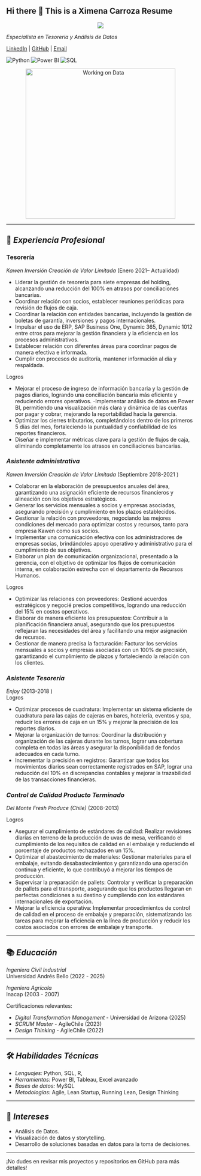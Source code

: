 ## Hi there 👋 This is a Ximena Carroza Resume
<p align="center">
  <img src="https://readme-typing-svg.herokuapp.com?color=0366d6&lines=Hello+World!;Bienvenido+a+mi+perfil+de+GitHub!;Innovación+y+Análisis+de+Datos!" />
</p>

*Especialista en Tesoreria y Análisis de Datos*  

[LinkedIn](https:/www.linkedin.com/in/ximena-carroza) | [GitHub](https://github.com/XimenaCarroza/) | [Email](mailto:ximenacarrozap@gmail.com)  

![Python](https://img.shields.io/badge/Python-3.9-blue)  ![Power BI](https://img.shields.io/badge/Power%20BI-Data%20Visualization-orange) ![SQL](https://img.shields.io/badge/SQL-Database%20Management-brightgreen)

<p align="center">
<img src="[https://media4.giphy.com/media/v1.Y2lkPTc5MGI3NjExYXlkM3ZhaGIyYmJuY2NrdW52bDBia25vcjY0YWVmNDViMGw0bngwYiZlcD12MV9pbnRlcm5hbF9naWZfYnlfaWQmY3Q9Zw/heIX5HfWgEYlW/giphy.gif]" width="400" alt="Working on Data">  
</p>

---

## 💼 *Experiencia Profesional*  

### **Tesorería**  
*Kawen Inversión Creación de Valor Limitada* (Enero 2021– Actualidad)   
- Liderar la gestión de tesorería para siete empresas del holding, alcanzando una reducción del 100% en atrasos por conciliaciones bancarias. 
- Coordinar relación con socios, establecer reuniones periódicas para revisión de flujos de caja. 
- Coordinar la relación con entidades bancarias, incluyendo la gestión de boletas de garantía, inversiones y pagos internacionales.
- Impulsar el uso de ERP, SAP Business One, Dynamic 365, Dynamic 1012 entre otros  para mejorar la gestión financiera y la eficiencia en los procesos administrativos.
- Establecer relación con diferentes áreas para coordinar pagos de manera efectiva e informada.
- Cumplir con procesos de auditoría, mantener información al día y respaldada. 

Logros
- Mejorar el proceso de ingreso de información bancaria y la gestión de pagos diarios, logrando una conciliación bancaria más eficiente y reduciendo errores operativos. -Implementar análisis de datos en Power BI, permitiendo una visualización más clara y dinámica de las cuentas por pagar y cobrar, mejorando la reportabilidad hacia la gerencia.
- Optimizar los cierres tributarios, completándolos dentro de los primeros 5 días del mes, fortaleciendo la  puntualidad y confiabilidad de los reportes financieros.
- Diseñar e implementar métricas clave para la gestión de flujos de caja, eliminando completamente los atrasos en conciliaciones bancarias. 

### *Asistente administrativa*  
*Kawen Inversión Creación de Valor Limitada* (Septiembre 2018-2021  ) 
- Colaborar en la elaboración de presupuestos anuales del área, garantizando una asignación eficiente de recursos financieros y alineación con los objetivos estratégicos.
- Generar los servicios mensuales a socios y empresas asociadas, asegurando precisión y cumplimiento en los plazos establecidos.
- Gestionar la relación con proveedores, negociando las mejores condiciones del mercado para optimizar costos y recursos, tanto para empresa Kawen como sus socios.
- Implementar una comunicación efectiva con los administradores de empresas socias, brindándoles apoyo operativo y administrativo para el cumplimiento de sus objetivos.
- Elaborar un plan de comunicación organizacional, presentado a la gerencia, con el objetivo de optimizar los flujos de comunicación interna, en colaboración estrecha con el departamento de Recursos Humanos. 

Logros
- Optimizar las relaciones con proveedores: Gestioné acuerdos estratégicos y negocié precios competitivos, logrando una reducción del 15% en costos operativos. 
- Elaborar de manera eficiente los presupuestos: Contribuir a la planificación financiera anual, asegurando que los presupuestos reflejaran las necesidades del área y facilitando una mejor asignación de recursos.
- Gestionar de manera  precisa la facturación: Facturar los servicios mensuales a socios y empresas asociadas con un 100% de precisión, garantizando el cumplimiento de plazos y fortaleciendo la relación con los clientes. 

### *Asistente Tesorería*  
*Enjoy* (2013-2018 )  
Logros
- Optimizar procesos de cuadratura: Implementar un sistema eficiente de cuadratura para las cajas de cajeras en bares, hotelería, eventos y spa, reducir los errores de caja en un 15% y mejorar la precisión de los reportes diarios. 
- Mejorar la organización de turnos: Coordinar la distribución y organización de las cajeras durante los turnos, lograr una cobertura completa en todas las áreas y asegurar la disponibilidad de fondos adecuados en cada turno.
- Incrementar la precisión en registros: Garantizar que todos los movimientos diarios sean correctamente registrados en SAP, lograr una reducción del 10% en discrepancias contables y mejorar la trazabilidad de las transacciones financieras. 


### *Control de Calidad Producto Terminado*  
*Del Monte Fresh Produce (Chile)* (2008-2013)  

Logros
- Asegurar el cumplimiento de estándares de calidad: Realizar revisiones diarias en terreno de la producción de uvas de mesa, verificando el cumplimiento de los requisitos de calidad en el embalaje y reduciendo el porcentaje de productos rechazados en un 15%.
- Optimizar el abastecimiento de materiales: Gestionar materiales para el embalaje, evitando desabastecimientos y garantizando una operación continua y eficiente, lo que contribuyó a mejorar los tiempos de producción.
- Supervisar la preparación de pallets: Controlar y verificar la preparación de pallets para el transporte, asegurando que los productos llegaran en perfectas condiciones a su destino y cumpliendo con los estándares internacionales de exportación.
- Mejorar la eficiencia operativa: Implementar procedimientos de control de calidad en el proceso de embalaje y preparación, sistematizando las tareas para mejorar la eficiencia en la línea de producción y reducir los costos asociados con errores de embalaje y transporte. 

---

## 📚 *Educación*  

*Ingeniera Civil Industrial*  
Universidad Andrés Bello  (2022 - 2025) 

*Ingeniera Agrícola*  
Inacap (2003 - 2007) 
 
Certificaciones relevantes:  
- *Digital Transformation Management* - Universidad de Arizona   (2025)  
- *SCRUM Master* - AgileChile (2023)
- *Design Thinking* - AgileChile (2022) 
---

## 🛠️ *Habilidades Técnicas*  
- *Lenguajes:* Python, SQL, R,  
- *Herramientas:* Power BI, Tableau, Excel avanzado  
- *Bases de datos:* MySQL
- *Metodologías:* Agile, Lean Startup, Running Lean, Design Thinking  

---
<!--
## 🚀 *Proyectos Destacados*  

### *Star Wars API*  
- Diseñé una pagina web con la lectura de API de personajes de StarWars y otra API que entrega las fotografias de los personajes para generar una carta:  
- Código disponible en GitHub: [Cards Blog Starwars](https://github.com/fjparrah/4geeks-cards-blog-starwars).  

### *Dashboard de KPIs en Power BI*  
- Creé un dashboard interactivo para monitorear métricas de Finanzas y Logística un set de datos llamado Super Store de kaggle para aprobar el certificado de Data Analyst de CoderHouse .  
- Incluye dashboard de Finzanzas, Logistica y Top 10.
- Proyecto disponible en NovyPro: [Portfolio](https://www.novypro.com/profile_about/franciscoparra?Popup=memberProject&Data=1682116889675x145766686508100200)

### *Portafolio Vite en GITHUB*  
- Adapte un template en Vite para portfolio 3D  
- Código disponible en GitHub: [Portfolio](https://github.com/fjparrah/React-personal-portfolio).  

---
-->
## 🌟 *Intereses*  
- Análisis de Datos.  
- Visualización de datos y storytelling.  
- Desarrollo de soluciones basadas en datos para la toma de decisiones.  

---

¡No dudes en revisar mis proyectos y repositorios en GitHub para más detalles!  

<!--
*fjparrah/fjparrah* is a ✨ special ✨ repository because its README.md (this file) appears on your GitHub profile.

Here are some ideas to get you started:

- 🔭 I’m currently working on ...
- 🌱 I’m currently learning ...
- 👯 I’m looking to collaborate on ...
- 🤔 I’m looking for help with ...
- 💬 Ask me about ...
- 📫 How to reach me: ...
- 😄 Pronouns: ...
- ⚡ Fun fact: ...
-->

<!--
**XimenaCarroza/XimenaCarroza** is a ✨ _special_ ✨ repository because its `README.md` (this file) appears on your GitHub profile.

Here are some ideas to get you started:

- 🔭 I’m currently working on ...
- 🌱 I’m currently learning ...
- 👯 I’m looking to collaborate on ...
- 🤔 I’m looking for help with ...
- 💬 Ask me about ...
- 📫 How to reach me: ...
- 😄 Pronouns: ...
- ⚡ Fun fact: ...
-->
